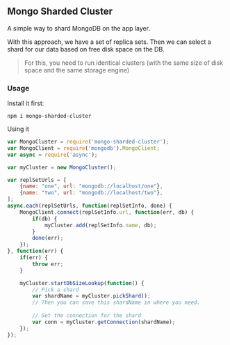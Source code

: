 ## Mongo Sharded Cluster

A simple way to shard MongoDB on the app layer. 

With this approach, we have a set of replica sets. Then we can select a shard for our data based on free disk space on the DB.

> For this, you need to run identical clusters (with the same size of disk space and the same storage engine)


### Usage

Install it first:

```
npm i mongo-sharded-cluster
```

Using it

```js
var MongoCluster = require('mongo-sharded-cluster');
var MongoClient = require('mongodb').MongoClient;
var async = require('async');

var myCluster = new MongoCluster();

var replSetUrls = [
    {name: "one", url: "mongodb://localhost/one"},
    {name: "two", url: "mongodb://localhost/two"},
];
async.each(replSetUrls, function(replSetInfo, done) {
    MongoClient.connect(replSetInfo.url, function(err, db) {
        if(db) {
            myCluster.add(replSetInfo.name, db);
        }
        done(err);
    });
}, function(err) {
    if(err) {
        throw err;
    }

    myCluster.startDbSizeLookup(function() {
        // Pick a shard
        var shardName = myCluster.pickShard(); 
        // Then you can save this shardName in where you need.
        
        // Get the connection for the shard
        var conn = myCluster.getConnection(shardName);
    });
});
```